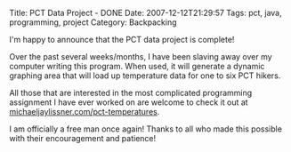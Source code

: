 Title: PCT Data Project - DONE
Date: 2007-12-12T21:29:57
Tags: pct, java, programming, project
Category: Backpacking

I'm happy to announce that the PCT data project is complete! 

Over the past several weeks/months, I have been slaving away over my computer writing this program. When used, it will generate a dynamic graphing area that will load up temperature data for one to six PCT hikers. 

All those that are interested in the most complicated programming assignment I have ever worked on are welcome to check it out at <a href="http://www.michaeljaylissner.com/pct-temperatures">michaeljaylissner.com/pct-temperatures</a>.

I am officially a free man once again! Thanks to all who made this possible with their encouragement and patience! 
